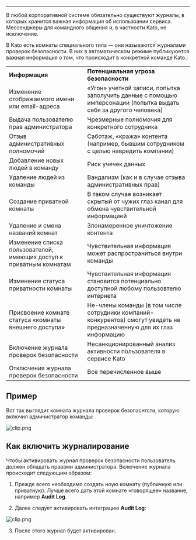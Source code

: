 ***

В любой корпоративной системе обязательно существуют журналы, в которых хранится важная информация об использоании сервиса. Мессенджеры для командного общения и, в частности Kato, не исключение.

В Kato есть комнаты специального типа — они называются журналами проверок безопасности. В них в автоматическом режиме публикуюется важная информация о том, что происходит в конкретной команде Kato.:

<table>
    <tr>
        <td><b>Информация</b></td>
        <td><b>Потенциальная угроза безопасности</b></td>
    </tr>
    <tr>
        <td>Изменение отображаемого имени или email-адреса</td>
        <td>«Угон» учетной записи, попытка заполучить данные с помощью имперсонации (попытка выдать себя за другого человека)</td>
    </tr>
    <tr>
        <td>Выдача пользователю прав администратора</td>
        <td>Чрезмерные полномочия для конкретного сотрудника</td>
    </tr>
    <tr>
        <td>Отзыв административных полномочий</td>
        <td>Саботаж, «кража» контента (например, бывшим сотрудником с целью навредить компании)</td>
    </tr>
    <tr>
        <td>Добавление новых людей в команду</td>
        <td>Риск учечек данных</td>
    </tr>
    <tr>
        <td>Удаление людей из команды</td>
        <td>Вандализм (как и в случае отзыва административных прав)</td>
    </tr>
    <tr>
        <td>Создание приватной комнаты</td>
        <td>В таком случае возникает скрытый от чужих глаз канал для обмена чувствительной информацией</td>
    </tr>
    <tr>
        <td>Удаление и смена названий комнат</td>
        <td>Злонамеренное уничтожение контента</td>
    </tr>
    <tr>
        <td>Изменение списка пользователей, имеющих доступ к приватным комнатам</td>
        <td>Чувствительная информация может распространиться внутри команды</td>
    </tr>
    <tr>
        <td>Изменение статуса приватности комнаты</td>
        <td>Чувствительная информация становится потенциально доступной любому пользовтелю интернета</td>
    </tr>
    <tr>
        <td>Присвоение комнате статуса «комнаты внешнего доступа»</td>
        <td>Не-члены команды (в том числе сотрудники компаний-конкурентов) смогут увидеть не предназначенную для их глаз информацию</td>
    </tr>
    <tr>
        <td>Включение журнала проверок безопасности</td>
        <td>Несанкционированный анализ активности пользователя в сервисе Kato</td>
    </tr>
    <tr>
        <td>Отключения журнала проверок безопасности</td>
        <td>Все перечисленное выше</td>
    </tr>
</table>

## Пример

Вот так выглядит комната журнала проверок безопаснтсти, которую включил администратор команды:

 ![clip.png](https://s3.amazonaws.com/kato-share/dbadff7e6df31ee34b53eb3bae1bbc9f8a3b51e8ede6828f14b02adbe9050d79/clip.png)
 
## Как включить журналирование

Чтобы активировать журнал проверок безопасности пользователь должен обладать правами администратора. Включение журнала происходит следующим образом:

1. Прежде всего необходимо создать ноую комнату (публичную или приватную). Лучше всего дать этой комнате «говорящее» название, например **Audit Log**.

2. Далее следует активировать интеграцию **Audit Log**:

 ![clip.png](https://s3.amazonaws.com/kato-share/dc3dca0aa398f2d962001cf94f9d7b1fd0d0000fe502bb9b8dfa229b6194cb67/clip.png)

3. После этого журнал будет активирован.


